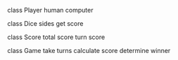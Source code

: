 class Player
    human
    computer

class Dice
    sides
    get score

class Score
    total score
    turn score

class Game
    take turns
    calculate score
    determine winner
